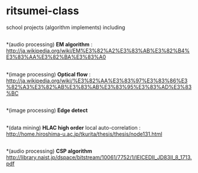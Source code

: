 ritsumei-class
==============

school projects (algorithm implements) including 
##
*(audio processing) **EM algorithm** : http://ja.wikipedia.org/wiki/EM%E3%82%A2%E3%83%AB%E3%82%B4%E3%83%AA%E3%82%BA%E3%83%A0 
##
*(image processing) **Optical flow** : http://ja.wikipedia.org/wiki/%E3%82%AA%E3%83%97%E3%83%86%E3%82%A3%E3%82%AB%E3%83%AB%E3%83%95%E3%83%AD%E3%83%BC 
##
*(image processing) **Edge detect** 
##
*(data mining) **HLAC high order** local auto-correlation : http://home.hiroshima-u.ac.jp/tkurita/thesis/thesis/node131.html 
##
*(audio processing) **CSP algorithm** http://library.naist.jp/dspace/bitstream/10061/7752/1/IEICEDII_JD83II_8_1713.pdf 
##
